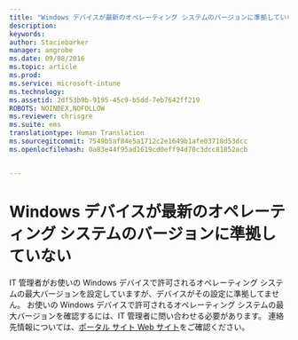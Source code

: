 ```yaml
---
title: "Windows デバイスが最新のオペレーティング システムのバージョンに準拠していない | Microsoft Intune"
description: 
keywords: 
author: Staciebarker
manager: angrobe
ms.date: 09/08/2016
ms.topic: article
ms.prod: 
ms.service: microsoft-intune
ms.technology: 
ms.assetid: 2df53b9b-9195-45c9-b5dd-7eb7642ff219
ROBOTS: NOINDEX,NOFOLLOW
ms.reviewer: chrisgre
ms.suite: ems
translationtype: Human Translation
ms.sourcegitcommit: 7549b5af84e5a1712c2e1649b1afe03718d53dcc
ms.openlocfilehash: 0a83e44f95ad1619cd0eff94d70c3dcc81852acb


---
```



# Windows デバイスが最新のオペレーティング システムのバージョンに準拠していない

IT 管理者がお使いの Windows デバイスで許可されるオペレーティング システムの最大バージョンを設定していますが、デバイスがその設定に準拠してません。 お使いの Windows デバイスで許可されるオペレーティング システムの最大バージョンを確認するには、IT 管理者に問い合わせる必要があります。 連絡先情報については、[ポータル サイト Web サイト](http://portal.manage.microsoft.com)をご確認ください。




<!--HONumber=Sep16_HO2-->


